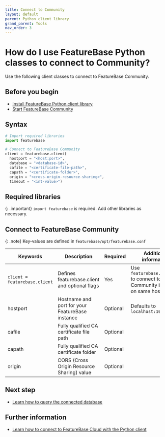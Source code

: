 ```yaml
---
title: Connect to Community
layout: default
parent: Python client library
grand_parent: Tools
nav_order: 3
---
```


# How do I use FeatureBase Python classes to connect to Community?

Use the following client classes to connect to FeatureBase Community.

## Before you begin

* [Install FeatureBase Python client library](https://docs.featurebase.com/docs/tools/python-client-library/python-client-install)
* [Start FeatureBase Community](/docs/community/com-getstart/com-startup-connect)

## Syntax

```py
# Import required libraries
import featurebase

# Connect to FeatureBase Community
client = featurebase.client(
  hostport = "<host:port>",
  database = "<database-id>",
  cafile = "<certificate-file-path>",
  capath = "<certificate-folder>",
  origin = "<cross-origin-resource-sharing>",
  timeout = "<int-value>")
```

## Required libraries

{: .important}
`import featurebase` is required. Add other libraries as necessary.

## Connect to FeatureBase Community

{: .note}
Key-values are defined in `featurebase/opt/featurebase.conf`

| Keywords | Description | Required | Additional information |
|---|---|---|---|
| `client = featurebase.client` | Defines featurebase.client and optional flags | Yes | Use `featurebase.client()` to connect to Community instance on same host |
| hostport | Hostname and port for your FeatureBase instance | Optional | Defaults to `localhost:10101` |
| cafile | Fully qualified CA certificate file path | Optional |  |
| capath | Fully qualified CA certificate folder | Optional |  |
| origin | CORS (Cross Origin Resource Sharing) value  | Optional |  |

## Next step

* [Learn how to query the connected database](/docs/tools/python-client-library/python-client-query)

## Further information

* [Learn how to connect to FeatureBase Cloud with the Python client](/docs/tools/python-client-library/python-client-connect-cloud)
